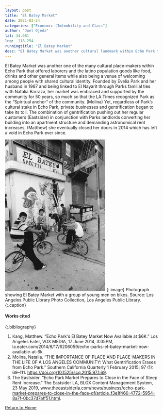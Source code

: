 ```yaml
---
layout: post
title: "El Batey Market"
date: 2021-02-24
categories: ["Economic (Im)mobility and Class"]
author: "Joel Ojeda"
lat: 34.081
lng: -118.254
runningtitle: "El Batey Market"
desc: "El Batey Market was another cultural landmark within Echo Park that gave the community the freedom to congregate and unwind with others of similar cultural identities."
---
```

El Batey Market was another one of the many cultural place-makers within Echo Park that offered laborers and the latino population goods like food, drinks and other general items while also being a venue of welcoming among people with shared cultural identity. Founded by Evelia Park and her husband in 1967 and being linked to El Nayarit through Parks familial ties with Natalia Barraza, her market was embraced and supported by the community for 50 years, so much so that the LA Times recognized Park as the “Spiritual anchor” of the community. (Molina) Yet, regardless of Park’s cultural stake in Echo Park, private businesses and gentrification began to take its toll. The combination of gentrification pushing out her regular customers (Eastsider) in conjunction with Parks landlords converting her building into an apartment structure and demanding astronomical rent increases, (Matthew) she eventually closed her doors in 2014 which has left a void in Echo Park ever since. 

![El Batey Market 1997](images/ElBateyMarket_Pin3_Image1.jpg)
   {:.image} 
Photograph showing El Batey Market with a group of young men on bikes. Source: Los Angeles Public Library Photo Collection, Los Angeles Public Library.
   {:.caption} 

#### Works cited

{:.bibliography}
1. Kang, Matthew. “Echo Park's El Batey Market Now Available at $6K.” Los Angeles Eater, VOX MEDIA, 17 June 2014, 3:05PM, la.eater.com/2014/6/17/6206059/echo-parks-el-batey-market-now-available-at-6k. 
2. Molina, Natalia. “THE IMPORTANCE OF PLACE AND PLACE-MAKERS IN THE LIFE OF A LOS ANGELES COMMUNITY: What Gentrification Erases from Echo Park.” Southern California Quarterly 1 February 2015; 97 (1): 69–111. https://doi.org/10.1525/scq.2015.97.1.69. 
3. The Eastsider. “Echo Park Market Prepares to Close in the Face of Steep Rent Increase.” The Eastsider LA, BLOX Content Management System, 23 May 2019, www.theeastsiderla.com/news/business/echo-park-market-prepares-to-close-in-the-face-of/article_f3e1f460-4772-5954-8a7f-0bc37d7aff51.html. 

[Return to Home](https://uclachicanxstudies.github.io/BarrioSuburbanisms/)
